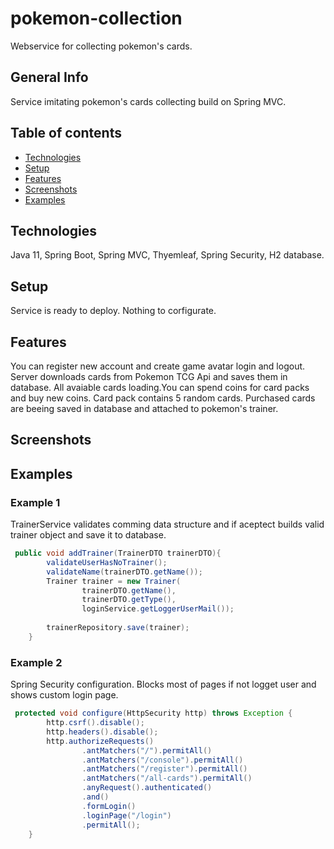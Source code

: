 # pokemon-collection
Webservice for collecting pokemon's cards.
## General Info
Service imitating pokemon's cards collecting build on Spring MVC.
## Table of contents
* [Technologies](#technologies)
* [Setup](#setup)
* [Features](#features)
* [Screenshots](#screenshots)
* [Examples](#examples)
## Technologies
Java 11, Spring Boot, Spring MVC, Thyemleaf, Spring Security, H2 database.
## Setup
Service is ready to deploy. Nothing to corfigurate.
## Features
You can register new account and create game avatar login and logout. Server downloads cards from Pokemon TCG Api and saves them in database. 
All avaiable cards loading.You can spend coins for card packs and buy new coins. Card pack contains 5 random cards. Purchased cards are beeing 
saved in database and attached to pokemon's trainer. 
## Screenshots
## Examples
### Example 1
TrainerService validates comming data structure and if aceptect builds valid trainer object and save it to database.
```java
 public void addTrainer(TrainerDTO trainerDTO){
        validateUserHasNoTrainer();
        validateName(trainerDTO.getName());
        Trainer trainer = new Trainer(
                trainerDTO.getName(),
                trainerDTO.getType(),
                loginService.getLoggerUserMail());
        
        trainerRepository.save(trainer);
    }
```
### Example 2
Spring Security configuration. Blocks most of pages if not logget user and shows custom login page.
```java
 protected void configure(HttpSecurity http) throws Exception {
        http.csrf().disable();
        http.headers().disable();
        http.authorizeRequests()
                .antMatchers("/").permitAll()
                .antMatchers("/console").permitAll()
                .antMatchers("/register").permitAll()
                .antMatchers("/all-cards").permitAll()
                .anyRequest().authenticated()
                .and()
                .formLogin()
                .loginPage("/login")
                .permitAll();
    }
```
